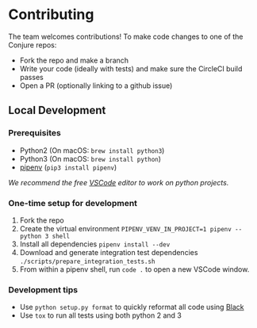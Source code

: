 # Contributing

The team welcomes contributions!  To make code changes to one of the Conjure repos:

- Fork the repo and make a branch
- Write your code (ideally with tests) and make sure the CircleCI build passes
- Open a PR (optionally linking to a github issue)

## Local Development

### Prerequisites
- Python2 (On macOS: `brew install python3`)
- Python3 (On macOS: `brew install python`)
- [pipenv](https://github.com/pypa/pipenv) (`pip3 install pipenv`)

_We recommend the free [VSCode](https://code.visualstudio.com/) editor to work on python projects._

### One-time setup for development

1. Fork the repo
1. Create the virtual environment `PIPENV_VENV_IN_PROJECT=1 pipenv --python 3 shell`
1. Install all dependencies `pipenv install --dev`
1. Download and generate integration test dependencies `./scripts/prepare_integration_tests.sh`
1. From within a pipenv shell, run `code .` to open a new VSCode window.

### Development tips

- Use `python setup.py format` to quickly reformat all code using [Black](https://github.com/ambv/black)
- Use `tox` to run all tests using both python 2 and 3
